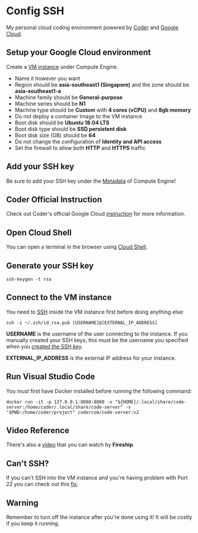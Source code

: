 # Config SSH
My personal cloud coding environment powered by [Coder](https://github.com/cdr/code-server) and [Google Cloud](https://cloud.google.com/).

## Setup your Google Cloud environment
Create a [VM instance](https://console.cloud.google.com/compute/instancesAdd) under Compute Engine.
- Name it however you want
- Region should be __asia-southeast1 (Singapore)__ and the zone should be __asia-southeast1-a__
- Machine family should be __General-purpose__
- Machine series should be __N1__
- Machine type should be __Custom__ with __4 cores (vCPU)__ and __8gb memory__
- Do not deploy a container Image to the VM instance
- Boot disk should be __Ubuntu 18.04 LTS__
- Boot disk type should be __SSD persistent disk__
- Boot disk size (GB) should be __64__
- Do not change the configuration of __Identity and API access__
- Set the firewall to allow both __HTTP__ and __HTTPS__ traffic

## Add your SSH key
Be sure to add your SSH key under the [Metadata](https://console.cloud.google.com/compute/metadata/sshKeys) of Compute Engine!

## Coder Official Instruction
Check out Coder's official Google Cloud [instruction](https://github.com/cdr/code-server/blob/master/doc/deploy.md#google-cloud) for more information.

## Open Cloud Shell
You can open a terminal in the browser using [Cloud Shell](https://ssh.cloud.google.com/).

## Generate your SSH key
```
ssh-keygen -t rsa
```

## Connect to the VM instance
You need to [SSH](https://cloud.google.com/compute/docs/instances/connecting-advanced#thirdpartytools) inside the VM instance first before doing anything else:
```
ssh -i ~/.ssh/id_rsa.pub [USERNAME]@[EXTERNAL_IP_ADDRESS]
```
__USERNAME__ is the username of the user connecting to the instance. If you manually created your SSH keys, this must be the username you specified when you [created the SSH key](https://cloud.google.com/compute/docs/instances/adding-removing-ssh-keys#createsshkeys).

__EXTERNAL_IP_ADDRESS__ is the external IP address for your instance.

## Run Visual Studio Code
You must first have Docker installed before running the following command:
```
docker run -it -p 127.0.0.1:8080:8080 -v "${HOME}/.local/share/code-server:/home/coder/.local/share/code-server" -v "$PWD:/home/coder/project" codercom/code-server:v2
```

## Video Reference
There's also a [video](https://www.youtube.com/watch?v=N5WojMutddQ) that you can watch by __Fireship__.

## Can't SSH?
If you can't SSH into the VM instance and you're having problem with Port 22 you can check out this [fix](https://community.bitnami.com/t/handling-unable-to-connect-on-port-22-error-message-on-compute-engine-ssh-connection-solved/66522).

## Warning
Remember to turn off the instance after you're done using it! It will be costly if you keep it running.
